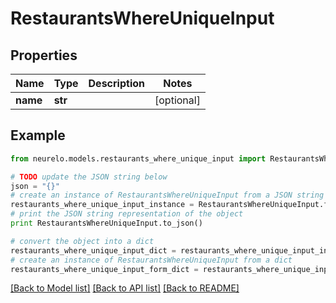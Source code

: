# RestaurantsWhereUniqueInput


## Properties
Name | Type | Description | Notes
------------ | ------------- | ------------- | -------------
**name** | **str** |  | [optional] 

## Example

```python
from neurelo.models.restaurants_where_unique_input import RestaurantsWhereUniqueInput

# TODO update the JSON string below
json = "{}"
# create an instance of RestaurantsWhereUniqueInput from a JSON string
restaurants_where_unique_input_instance = RestaurantsWhereUniqueInput.from_json(json)
# print the JSON string representation of the object
print RestaurantsWhereUniqueInput.to_json()

# convert the object into a dict
restaurants_where_unique_input_dict = restaurants_where_unique_input_instance.to_dict()
# create an instance of RestaurantsWhereUniqueInput from a dict
restaurants_where_unique_input_form_dict = restaurants_where_unique_input.from_dict(restaurants_where_unique_input_dict)
```
[[Back to Model list]](../README.md#documentation-for-models) [[Back to API list]](../README.md#documentation-for-api-endpoints) [[Back to README]](../README.md)


